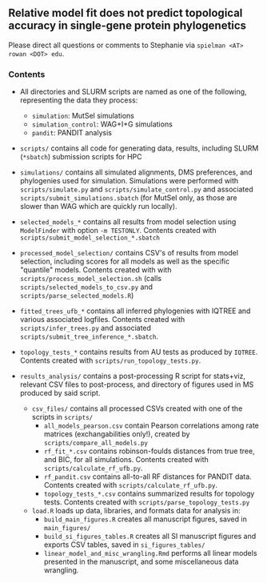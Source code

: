 ## Relative model fit does not predict topological accuracy in single-gene protein phylogenetics

Please direct all questions or comments to Stephanie via `spielman <AT> rowan <DOT> edu`.

### Contents

+ All directories and SLURM scripts are named as one of the following, representing the data they process:
  + `simulation`: MutSel simulations
  + `simulation_control`: WAG+I+G simulations
  + `pandit`: PANDIT analysis

+ `scripts/` contains all code for generating data, results, including SLURM (`*sbatch`) submission scripts for HPC

+ `simulations/` contains all simulated alignments, DMS preferences, and phylogenies used for simulation. Simulations were performed with `scripts/simulate.py` and `scripts/simulate_control.py` and associated `scripts/submit_simulations.sbatch` (for MutSel only, as those are slower than WAG which are quickly run locally).

+ `selected_models_*` contains all results from model selection using `ModelFinder` with option `-m TESTONLY`. Contents created with `scripts/submit_model_selection_*.sbatch`

+ `processed_model_selection/` contains CSV's of results from model selection, including scores for all models as well as the specific "quantile" models. Contents created with with `scripts/process_model_selection.sh` (calls `scripts/selected_models_to_csv.py` and `scripts/parse_selected_models.R`)

+ `fitted_trees_ufb_*` contains all inferred phylogenies with IQTREE and various associated logfiles. Contents created with `scripts/infer_trees.py` and associated `scripts/submit_tree_inference_*.sbatch`.

+ `topology_tests_*` contains results from AU tests as produced by `IQTREE`. Contents created with `scripts/run_topology_tests.py`.

+ `results_analysis/` contains a post-processing R script for stats+viz, relevant CSV files to post-process, and directory of figures used in MS produced by said script.
	+ `csv_files/` contains all processed CSVs created with one of the scripts in `scripts/`
	  + `all_models_pearson.csv` contain Pearson correlations among rate matrices (exchangabilities only!), created by `scripts/compare_all_models.py`
	  + `rf_fit_*.csv` contains robinson-foulds distances from true tree, and BIC, for all simulations. Contents created with `scripts/calculate_rf_ufb.py`.
	  + `rf_pandit.csv` contains all-to-all RF distances for PANDIT data. Contents created with `scripts/calculate_rf_ufb.py`.
	  + `topology_tests_*.csv` contains summarized results for topology tests. Contents created with `scripts/parse_topology_tests.py`
	+ `load.R` loads up data, libraries, and formats data for analysis in:
	  + `build_main_figures.R` creates all manuscript figures, saved in `main_figures/`
	  + `build_si_figures_tables.R` creates all SI manuscript figures and exports CSV tables, saved in `si_figures_tables/`
	  + `linear_model_and_misc_wrangling.Rmd` performs all linear models presented in the manuscript, and some miscellaneous data wrangling. 
	  
